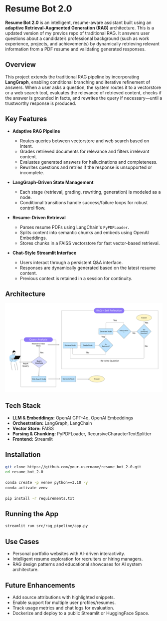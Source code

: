 # Resume Bot 2.0

**Resume Bot 2.0** is an intelligent, resume-aware assistant built using an **adaptive Retrieval-Augmented Generation (RAG)** architecture. This is a updated version of my previos repo of traditional RAG. It answers user questions about a candidate’s professional background (such as work experience, projects, and achievements) by dynamically retrieving relevant information from a PDF resume and validating generated responses.

## Overview

This project extends the traditional RAG pipeline by incorporating **LangGraph**, enabling conditional branching and iterative refinement of answers. When a user asks a question, the system routes it to a vectorstore or a web search tool, evaluates the relevance of retrieved content, checks if the answer is grounded in facts, and rewrites the query if necessary—until a trustworthy response is produced.

## Key Features

- **Adaptive RAG Pipeline**
  - Routes queries between vectorstore and web search based on intent.
  - Grades retrieved documents for relevance and filters irrelevant content.
  - Evaluates generated answers for hallucinations and completeness.
  - Rewrites questions and retries if the response is unsupported or incomplete.

- **LangGraph-Driven State Management**
  - Each stage (retrieval, grading, rewriting, generation) is modeled as a node.
  - Conditional transitions handle success/failure loops for robust control flow.

- **Resume-Driven Retrieval**
  - Parses resume PDFs using LangChain's `PyPDFLoader`.
  - Splits content into semantic chunks and embeds using OpenAI Embeddings.
  - Stores chunks in a FAISS vectorstore for fast vector-based retrieval.

- **Chat-Style Streamlit Interface**
  - Users interact through a persistent Q&A interface.
  - Responses are dynamically generated based on the latest resume content.
  - Previous context is retained in a session for continuity.

## Architecture

![Architecture](image.png)

## Tech Stack

- **LLM & Embeddings:** OpenAI GPT-4o, OpenAI Embeddings
- **Orchestration:** LangGraph, LangChain
- **Vector Store:** FAISS
- **Parsing & Chunking:** PyPDFLoader, RecursiveCharacterTextSplitter
- **Frontend:** Streamlit

## Installation

```bash
git clone https://github.com/your-username/resume_bot_2.0.git
cd resume_bot_2.0

conda create -p venev python==3.10 -y
conda activate venv

pip install -r requirements.txt
```

## Running the App

```bash
streamlit run src/rag_pipeline/app.py
```

## Use Cases

- Personal portfolio websites with AI-driven interactivity.
- Intelligent resume exploration for recruiters or hiring managers.
- RAG design patterns and educational showcases for AI system architecture.

## Future Enhancements

- Add source attributions with highlighted snippets.
- Enable support for multiple user profiles/resumes.
- Track usage metrics and chat logs for evaluation.
- Dockerize and deploy to a public Streamlit or HuggingFace Space.
